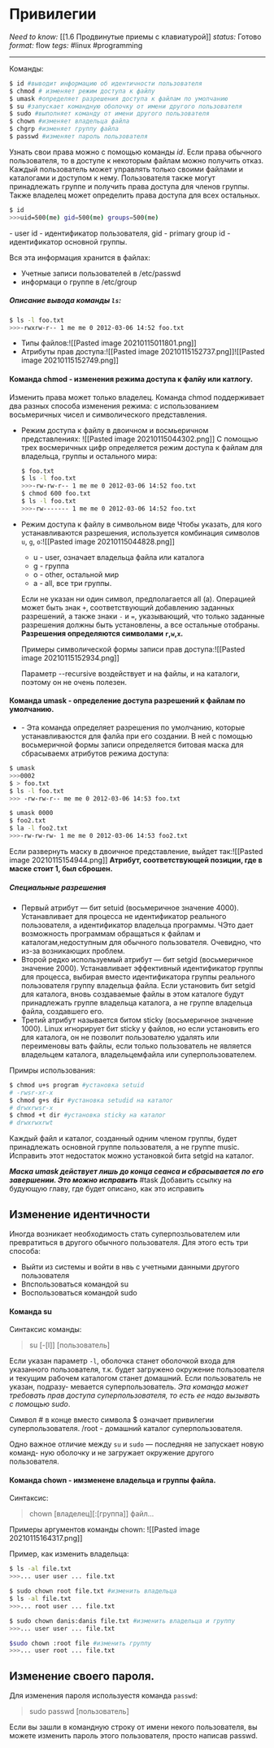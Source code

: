 # Привилегии
*Need to know:* [[1.6 Продвинутые приемы с клавиатурой]]
*status:* Готово
*format:* flow
*tegs:* #linux #programming

---

Команды:
```bash
$ id #выводит информацию об идентичности пользователя
$ chmod # изменяет режим доступа к файлу
$ umask #определяет разрешения доступа к файлам по умолчанию
$ su #запускает командную оболочку от имени другого пользователя
$ sudo #выполняет команду от имени другого пользователя
$ chown #изменяет владельца файла
$ chgrp #изменяет группу файла
$ passwd #изменяет пароль пользователя
```

Узнать свои права можно с помощью команды *id*. Если права обычного пользователя, то в доступе к некоторым файлам можно получить отказ. Каждый пользователь может управлять только своими файлами и каталогами и доступом к нему. Пользователя также могут принадлежать группе и получить права доступа для членов группы. Также владелец может определить права доступа для всех остальных.
```bash
$ id
>>>uid=500(me) gid=500(me) groups=500(me)
```
\- user id - идентификатор пользователя, gid - primary group id - идентификатор основной группы.

Вся эта информация хранится в файлах:
- Учетные записи пользователей в /etc/passwd
- информаци о группе в /etc/group

##### Описание вывода команды `ls`:
```bash
$ ls -l foo.txt
>>>-rwxrw-r-- 1 me me 0 2012-03-06 14:52 foo.txt
```
- Типы файлов:![[Pasted image 20210115011801.png]]
- Атрибуты прав доступа:![[Pasted image 20210115152737.png]]![[Pasted image 20210115152749.png]]


#### Команда chmod - изменения режима доступа к фалйу или катлогу.
Изменить права может только владелец. Команда chmod поддерживает два разных способа изменения режима: с использованием восьмеричных чисел и символического представления.

- Режим доступа к файлу в двоичном и восмьеричном представлениях:
	![[Pasted image 20210115044302.png]]
	C помощью трех восмеричных цифр определяется режим доступа к файлам для владельца, группы и остального мира:
	```bash
	$ foo.txt
	$ ls -l foo.txt
	>>>-rw-rw-r-- 1 me me 0 2012-03-06 14:52 foo.txt
	$ chmod 600 foo.txt
	$ ls -l foo.txt
	>>>-rw------- 1 me me 0 2012-03-06 14:52 foo.txt
	```

- Режим доступа к файлу в символьном виде Чтобы указать, для кого устанавливаются разрешения, используется комбинация символов `u`, `g`, `o`:![[Pasted image 20210115044828.png]]
	- u - user, означает владельца файла или каталога
	- g - группа
	- o - other, остальной мир
	- a - all, все три группы.

	Если не указан ни один символ, предполагается all (a). Операцией может быть знак `+`, соответствующий добавлению заданных разрешений, а также знаки `-` и `=`, указывающий, что только заданные разрешения должны быть установлены, а все остальные отобраны. 
	**Разрешения определяются символами `r`,`w`,`x`.**
	
	Примеры символической формы записи прав доступа:![[Pasted image 20210115152934.png]]

	Параметр --recursive воздействует и на файлы, и на каталоги, поэтому он не очень полезен.
	
#### Команда umask - определение доступа разрешений к файлам по умолчанию.
- \- Эта команда определяет разрешения по умолчанию, которые устанавливаюстся для фалйа при его создании. В ней с помощью восьмеричной формы записи определяется битовая маска для сбрасываемх атрибутов режима доступа:
```bash
$ umask
>>>0002
$ > foo.txt
$ ls -l foo.txt
>>> -rw-rw-r-- me me 0 2012-03-06 14:53 foo.txt

$ umask 0000
$ foo2.txt
$ la -l foo2.txt
>>>-rw-rw-rw- 1 me me 0 2012-03-06 14:53 foo2.txt
```

Если развернуть маску в двоичное представление, выйдет так:![[Pasted image 20210115154944.png]]
**Атрибут, соответствующей позиции, где в маске стоит 1, был сброшен.**

##### Специальные разрешения
- Первый атрибут — бит setuid (восьмеричное значение 4000). Устанавливает для процесса не идентификатор реального пользователя, а идентификатор владельца программы. ЧЭто дает возможность программам обращаться к файлам и каталогам,недоступным для обычного пользователя. Очевидно, что из-за возникающих проблем.
- Второй редко используемый атрибут — бит setgid (восьмеричное значение 2000). Устанавливает эффективный идентификатор группы для процесса, выбирая вместо идентификатора группы реального пользователя группу владельца файла. Если установить бит setgid для каталога, вновь создаваемые файлы в этом каталоге будут принадлежать группе владельца каталога, а не группе владельца файла, создавшего его. 
- Третий атрибут называется битом sticky (восьмеричное значение 1000). Linux игнорирует бит sticky у файлов, но если установить его для каталога, он не позволит пользователю удалять или переименовы вать файлы, если только пользователь не является владельцем каталога, владельцемфайла или суперпользователем. 

Примры использования:
```bash 
$ chmod u+s program #установка setuid
# -rwsr-xr-x
$ chmod g+s dir #установка setudid на каталог
# drwxrwsr-x
$ chmod +t dir #установка sticky на каталог
# drwxrwxrwt
```

Каждый файл и каталог, созданный одним членом группы, будет принадлежать основной группе пользователя, а не группе music. Исправить этот недостаток можно установкой бита setgid на каталог.

***Маска umask действует лишь до конца сеанса и сбрасывается по его завершении. Это можно исправить*** #task Добавить ссылку на будующую главу, где будет описано, как это исправить


## Изменение идентичности
Иногда возникает необходимость стать суперпозльователем или превратиться в другого обычного пользователя. Для этого есть три способа:
- Выйти из системы и войти в нвь с учетными данными другого пользователя
- Впспользоваться командой su
- Воспользоваться командой sudo

#### Команда su
Синтаксис команды:
> su [-[l]] [пользователь]

Если указан параметр `-l`, оболочка станет оболочкой входа для указанного пользователя, т.к. будет загружено окружение пользователя и текущим рабочем каталогом станет домашний. Если пользователь не указан, подразу-
мевается суперпользователь. *Эта команда может требовать прав доступа суперпользователя, то есть ее надо вызывать с помощью sudo*.

Символ # в конце вместо символа $ означает привилегии суперпользователя. /root - домашний каталог суперпользователя.

Одно важное отличие между `su` и `sudo` — последняя не запускает новую команд-
ную оболочку и не загружает окружение другого пользователя.

#### Команда chown - имзменене владельца и группы файла.
Синтаксис:
>chown [владелец][:[группа]] файл...

Примеры аргументов команды chown: ![[Pasted image 20210115164317.png]]

Пример, как изменить владельца:
```bash
$ ls -al file.txt
>>>... user user ... file.txt

$ sudo chown root file.txt #изменить владельца
$ ls -al file.txt
>>>... root user ... file.txt

$ sudo chown danis:danis file.txt #изменить владельца и группу
>>>... user user ... file.txt

$sudo chown :root file #изменить группу
>>>... user root ... file.txt
```

## Изменение своего пароля.
Для изменения пароля используестя команда `passwd`:
>sudo passwd [пользователь]

Если вы зашли в командную строку от имени некого пользователя, вы можете изменить пароль этого пользователя, просто написав passwd.